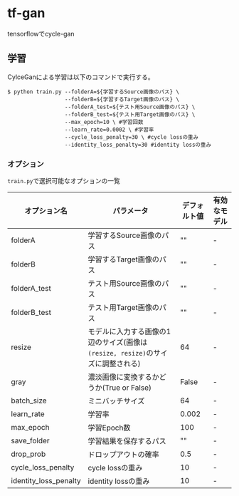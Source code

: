 # tf-gan
tensorflowでcycle-gan

## 学習
CylceGanによる学習は以下のコマンドで実行する。

```
$ python train.py --folderA=${学習するSource画像のパス} \
                  --folderB=${学習するTarget画像のパス} \
                  --folderA_test=${テスト用Source画像のパス} \
                  --folderB_test=${テスト用Target画像のパス} \
                  --max_epoch=10 \ #学習回数
                  --learn_rate=0.0002 \ #学習率
                  --cycle_loss_penalty=30 \ #cycle lossの重み
                  --identity_loss_penalty=30 #identity lossの重み
```

### オプション
`train.py`で選択可能なオプションの一覧

| オプション名 | パラメータ | デフォルト値 | 有効なモデル |
| - | - | - | - |
| folderA | 学習するSource画像のパス | "" |  - |
| folderB | 学習するTarget画像のパス | "" | - |
| folderA_test | テスト用Source画像のパス | "" | - |
| folderB_test | テスト用Target画像のパス | "" | - |
| resize | モデルに入力する画像の1辺のサイズ(画像は`(resize, resize)`のサイズに調整される) | 64 | - |
| gray | 濃淡画像に変換するかどうか(True or False)| False | - |
| batch_size | ミニバッチサイズ | 64 | - | 
| learn_rate | 学習率 | 0.002 | - | 
| max_epoch | 学習Epoch数 | 100 | - | 
| save_folder | 学習結果を保存するパス | "" | - |
| drop_prob | ドロップアウトの確率 | 0.5 | - |
| cycle_loss_penalty | cycle lossの重み | 10 | - |
| identity_loss_penalty | identity lossの重み | 10 | - |

